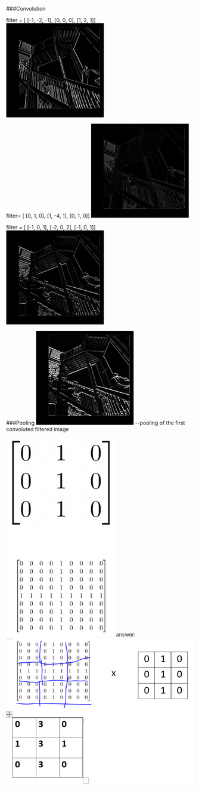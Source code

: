 ###Convolution

filter = [ [-1, -2, -1], [0, 0, 0], [1, 2, 1]]
![](tue2_images_folder\filter1.png)

filter=  [ [0, 1, 0], [1, -4, 1], [0, 1, 0]]
![](tue2_images_folder\filter2.png)

filter = [ [-1, 0, 1], [-2, 0, 2], [-1, 0, 1]]
![](tue2_images_folder\filter3.png)


###Pooling
![](tue2_images_folder\pooling.png)
 --pooling of the first convoluted filtered image

![](final_question.png)
answer: ![](tue2_part2_final_answer.png)